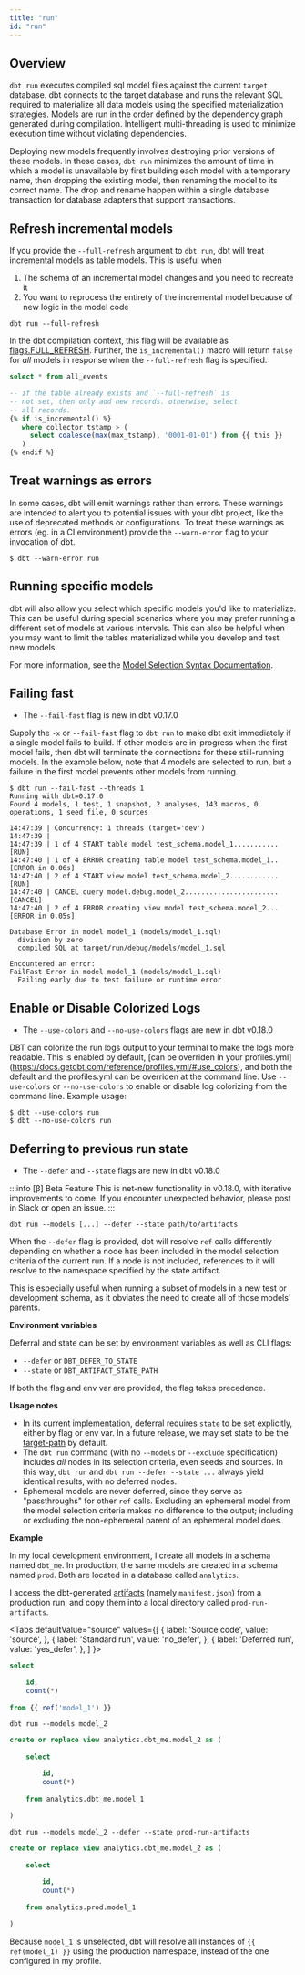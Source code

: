 ```yaml
---
title: "run"
id: "run"
---
```


## Overview

`dbt run` executes compiled sql model files against the current `target`
database. dbt connects to the target database and runs the relevant SQL required
to materialize all data models using the specified materialization strategies.
Models are run in the order defined by the dependency graph generated during
compilation. Intelligent multi-threading is used to minimize execution time
without violating dependencies.

Deploying new models frequently involves destroying prior versions of these
models. In these cases, `dbt run` minimizes the amount of time in which a model
is unavailable by first building each model with a temporary name, then dropping
the existing model, then renaming the model to its correct name. The drop and
rename happen within a single database transaction for database adapters that
support transactions.

## Refresh incremental models

If you provide the `--full-refresh` argument to `dbt run`, dbt will treat incremental models as table models. This is useful when

1. The schema of an incremental model changes and you need to recreate it
2. You want to reprocess the entirety of the incremental model because of new logic in the model code

<File name='bash'>

```shell
dbt run --full-refresh
```

</File>

In the dbt compilation context, this flag will be available as [flags.FULL_REFRESH](flags). Further, the `is_incremental()` macro will return `false` for *all* models in response when the `--full-refresh` flag is specified.

<File name='models/example.sql'>

```sql
select * from all_events

-- if the table already exists and `--full-refresh` is
-- not set, then only add new records. otherwise, select
-- all records.
{% if is_incremental() %}
   where collector_tstamp > (
     select coalesce(max(max_tstamp), '0001-01-01') from {{ this }}
   )
{% endif %}
```

</File>

## Treat warnings as errors

In some cases, dbt will emit warnings rather than errors. These warnings are intended to alert you to potential issues with your dbt project, like the use of deprecated methods or configurations. To treat these warnings as errors (eg. in a CI environment) provide the `--warn-error` flag to your invocation of dbt.

```
$ dbt --warn-error run
```

## Running specific models

dbt will also allow you select which specific models you'd like to materialize. This can be useful during special scenarios where you may prefer running a different set of models at various intervals. This can also be helpful when you may want to limit the tables materialized while you develop and test new models.

For more information, see the [Model Selection Syntax Documentation](node-selection/syntax).

## Failing fast

<Changelog>

 - The `--fail-fast` flag is new in dbt v0.17.0

</Changelog>

Supply the `-x` or `--fail-fast` flag to `dbt run` to make dbt exit immediately
if a single model fails to build. If other models are in-progress when the first
model fails, then dbt will terminate the connections for these still-running
models. In the example below, note that 4 models are selected to run, but a
failure in the first model prevents other models from running.

```text
$ dbt run --fail-fast --threads 1
Running with dbt=0.17.0
Found 4 models, 1 test, 1 snapshot, 2 analyses, 143 macros, 0 operations, 1 seed file, 0 sources

14:47:39 | Concurrency: 1 threads (target='dev')
14:47:39 |
14:47:39 | 1 of 4 START table model test_schema.model_1........... [RUN]
14:47:40 | 1 of 4 ERROR creating table model test_schema.model_1.. [ERROR in 0.06s]
14:47:40 | 2 of 4 START view model test_schema.model_2............ [RUN]
14:47:40 | CANCEL query model.debug.model_2....................... [CANCEL]
14:47:40 | 2 of 4 ERROR creating view model test_schema.model_2... [ERROR in 0.05s]

Database Error in model model_1 (models/model_1.sql)
  division by zero
  compiled SQL at target/run/debug/models/model_1.sql

Encountered an error:
FailFast Error in model model_1 (models/model_1.sql)
  Failing early due to test failure or runtime error
```

## Enable or Disable Colorized Logs

<Changelog>

 - The `--use-colors` and `--no-use-colors` flags are new in dbt v0.18.0

</Changelog>

DBT can colorize the run logs output to your terminal to make the logs more readable. This is enabled by default, [can be overriden in your profiles.yml] (https://docs.getdbt.com/reference/profiles.yml/#use_colors), and both the default and the profiles.yml can be overriden at the command line. Use `--use-colors` or `--no-use-colors` to enable or disable log colorizing from the command line.
Example usage:
```
$ dbt --use-colors run
$ dbt --no-use-colors run
```

## Deferring to previous run state

<Changelog>

 - The `--defer` and `--state` flags are new in dbt v0.18.0

</Changelog>

:::info [β] Beta Feature
This is net-new functionality in v0.18.0, with iterative improvements to come.
If you encounter unexpected behavior, please post in Slack or open an issue.
:::

```
dbt run --models [...] --defer --state path/to/artifacts
```

When the `--defer` flag is provided, dbt will resolve `ref` calls differently 
depending on whether a node has been included in the model selection criteria of
the current run. If a node is not included, references to it will resolve to the namespace 
specified by the state artifact.

This is especially useful when running a subset of models in a new test or development schema,
as it obviates the need to create all of those models' parents.

**Environment variables**

Deferral and state can be set by environment variables as well as CLI flags:

- `--defer` or `DBT_DEFER_TO_STATE`
- `--state` or `DBT_ARTIFACT_STATE_PATH`

If both the flag and env var are provided, the flag takes precedence.

**Usage notes**

- In its current implementation, deferral requires `state` to be set explicitly, either
by flag or env var. In a future release, we may set state to be the [target-path](target-path) by default.
- The `dbt run` command (with no `--models` or `--exclude` specification) includes _all_
nodes in its selection criteria, even seeds and sources. In this way, `dbt run` 
and `dbt run --defer --state ...` always yield identical results, with no deferred nodes.
- Ephemeral models are never deferred, since they serve as "passthroughs" for other `ref` calls.
Excluding an ephemeral model from the model selection criteria makes no difference
to the output; including or excluding the non-ephemeral parent of an ephemeral model does.

**Example**

In my local development environment, I create all models in a schema named
`dbt_me`. In production, the same models are created in a schema named
`prod`. Both are located in a database called `analytics`.

I access the dbt-generated [artifacts](artifacts) (namely `manifest.json`)
from a production run, and copy them into a local directory called `prod-run-artifacts`.

<Tabs
  defaultValue="source"
  values={[
    { label: 'Source code', value: 'source', },
    { label: 'Standard run', value: 'no_defer', },
    { label: 'Deferred run', value: 'yes_defer', },
  ]
}>
<TabItem value="source">

<File name='models/model_2.sql'>

```sql
select

    id,
    count(*)
    
from {{ ref('model_1') }}
```

</File>
</TabItem>

<TabItem value="no_defer">

```shell
dbt run --models model_2
```

<File name='target/run/my_project/model_2.sql'>

```sql
create or replace view analytics.dbt_me.model_2 as (
    
    select

        id,
        count(*)
        
    from analytics.dbt_me.model_1
    
)
```

</File>
</TabItem>

<TabItem value="yes_defer">

```shell
dbt run --models model_2 --defer --state prod-run-artifacts
```

<File name='target/run/my_project/model_2.sql'>

```sql
create or replace view analytics.dbt_me.model_2 as (
    
    select

        id,
        count(*)
        
    from analytics.prod.model_1
    
)
```

</File>

Because `model_1` is unselected, dbt will resolve all instances of `{{ ref(model_1) }}` 
using the production namespace, instead of the one configured in my profile.

</TabItem>
</Tabs>
